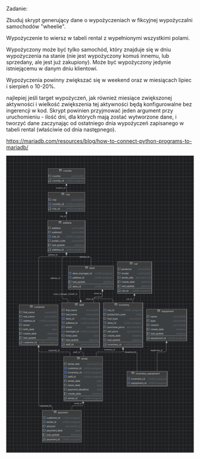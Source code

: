 Zadanie:

Zbuduj skrypt generujący dane o wypożyczeniach w fikcyjnej wypożyczalni samochodów "wheelie".

Wypożyczenie to wiersz w tabeli rental z wypełnionymi wszystkimi polami.

Wypożyczony może być tylko samochód, który znajduje się w dniu wypożyczenia na stanie (nie jest wypożyczony komuś innemu, lub sprzedany, ale jest już zakupiony). Może być wypożyczony jedynie istniejącemu w danym dniu klientowi.

Wypożyczenia powinny zwiększać się w weekend oraz w miesiącach lipiec i sierpień o 10-20%.

najlepiej jeśli target wypożyczeń, jak również miesiące zwiększonej aktywności i wielkość zwiększenia tej aktywności będą konfigurowalne bez ingerencji w kod. Skrypt powinien przyjmować jeden argument przy uruchomieniu - ilość dni, dla których mają zostać wytworzone dane, i tworzyć dane zaczynając od ostatniego dnia wypożyczeń zapisanego w tabeli rental (właściwie od dnia następnego).

https://mariadb.com/resources/blog/how-to-connect-python-programs-to-mariadb/


![img.png](img.png)